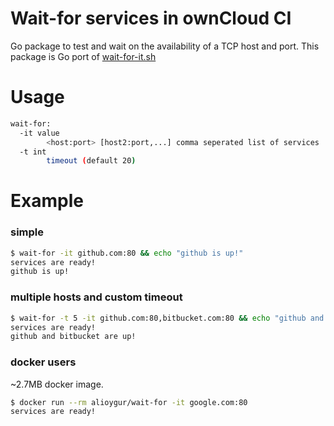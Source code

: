 # Wait-for services in ownCloud CI

Go package to test and wait on the availability of a TCP host and port.
This package is Go port of [wait-for-it.sh](https://github.com/vishnubob/wait-for-it)

# Usage

```bash
wait-for:
  -it value
        <host:port> [host2:port,...] comma seperated list of services
  -t int
        timeout (default 20)
```

# Example


### simple
```bash
$ wait-for -it github.com:80 && echo "github is up!"
services are ready!
github is up!
```

### multiple hosts and custom timeout
```bash
$ wait-for -t 5 -it github.com:80,bitbucket.com:80 && echo "github and bitbucket are up!"
services are ready!
github and bitbucket are up!
```

### docker users
~2.7MB docker image.
```bash
$ docker run --rm alioygur/wait-for -it google.com:80
services are ready!
```
